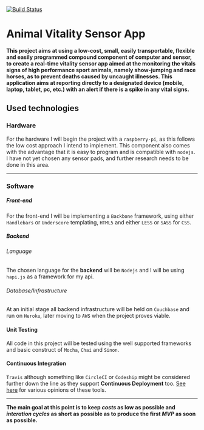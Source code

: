 [![Build Status](https://travis-ci.org/hyprstack/animal-vital-sign-reader.svg?branch=master)](https://travis-ci.org/hyprstack/animal-vital-sign-reader)
# Animal Vitality Sensor App

__This project aims at using a low-cost, small, easily transportable, flexible and easily programmed compound component of computer and sensor, to create a real-time vitality sensor app aimed at the monitoring the vitals signs of high performance sport animals, namely show-jumping and race horses, as to prevent deaths caused by uncaught illnesses. This application aims at reporting directly to a designated device (mobile, laptop, tablet, pc, etc.) with an alert if there is a spike in any vital signs.__

## Used technologies

### Hardware

For the hardware I will begin the project with a `raspberry-pi`, as this follows the low cost approach I intend to implement. This component also comes with the advantage that it is easy to program and is compatible with `nodejs`. I have not yet chosen any sensor pads, and further research needs to be done in this area. 

___

### Software
 
##### Front-end

For the front-end I will be implementing a `Backbone` framework, using either `Handlebars` or `Underscore` templating, `HTML5` and either `LESS` or `SASS` for `CSS`. 

##### Backend

###### Language

The chosen language for the __backend__ will be `Nodejs` and I will be using `hapi.js` as a framework for my api.

###### Database/Infrastructure

At an initial stage all backend infrastructure will be held on `Couchbase` and run on `Heroku`, later moving to `AWS` when the project proves viable.

#### Unit Testing

All code in this project will be tested using the well supported frameworks and basic construct of `Mocha`, `Chai` and `Sinon`.

#### Continuous Integration

`Travis` although something like `CircleCI` or `Codeship` might be considered further down the line as they support __Continuous Deployment__ too. [See here](http://www.quora.com/What-is-the-difference-between-Bamboo-CircleCI-CIsimple-Ship-io-Codeship-Jenkins-Hudson-Semaphoreapp-Shippable-Solano-CI-TravisCI-and-Wercker?share=1) for various opinions of these tools.

___

__The main goal at this point is to keep *costs* as low as possible and *interation cycles* as short as possible as to produce the first *MVP* as soon as possible.__